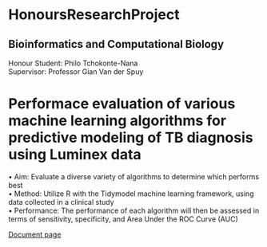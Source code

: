 # HonoursResearchProject

## Bioinformatics and Computational Biology
Honour Student: Philo Tchokonte-Nana <br />
Supervisor: Professor Gian Van der Spuy <br />

# Performace evaluation of various machine learning algorithms for predictive modeling of TB diagnosis using Luminex data <br />

•	Aim: Evaluate a diverse variety of algorithms to determine which performs best <br />
•	Method: Utilize R with the Tidymodel machine learning framework, using data collected in a clinical study <br />
•	Performance: The performance of each algorithm will then be assessed in terms of sensitivity, specificity, and Area Under the ROC Curve (AUC)

[Document page](file:///C:/Users/21811431/Documents/GitHubProjects/HonoursProject/ResearchProject/honours_project1.html)





